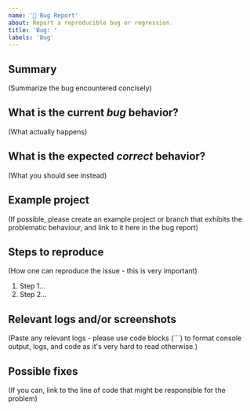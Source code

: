 ```yaml
---
name: '🐛 Bug Report'
about: Report a reproducible bug or regression.
title: 'Bug: '
labels: 'Bug'
---
```


## Summary

(Summarize the bug encountered concisely)

## What is the current _bug_ behavior?

(What actually happens)

## What is the expected _correct_ behavior?

(What you should see instead)

## Example project

(If possible, please create an example project or branch that exhibits the problematic behaviour, and link to it here in the bug report)

## Steps to reproduce

(How one can reproduce the issue - this is very important)

1. Step 1...
2. Step 2...

## Relevant logs and/or screenshots

(Paste any relevant logs - please use code blocks (```) to format console output,
logs, and code as it's very hard to read otherwise.)

## Possible fixes

(If you can, link to the line of code that might be responsible for the problem)

